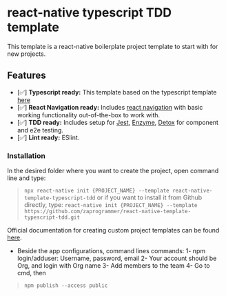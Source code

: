 # react-native typescript TDD template
This template is a react-native boilerplate project template to start with for new projects.

## Features
* [✅] **Typescript ready:** This template based on the typescript template [here](https://github.com/react-native-community/react-native-template-typescript
)
* [✅] **React Navigation ready:** Includes [react navigation](https://reactnavigation.org/) with basic working functionality out-of-the-box to work with.
* [✅] **TDD ready:** Includes setup for [Jest](https://jestjs.io/), [Enzyme](https://enzymejs.github.io/enzyme/), [Detox](https://github.com/wix/Detox) for component and e2e testing.
* [✅] **Lint ready:** ESlint.

### Installation
In the desired folder where you want to create the project, open command line and type:

>`npx react-native init {PROJECT_NAME} --template react-native-template-typescript-tdd`
or if you want to install it from Github directly, type:
>`react-native init {PROJECT_NAME} --template https://github.com/zaprogrammer/react-native-template-typescript-tdd.git`


Official documentation for creating custom project templates can be found [here](https://github.com/react-native-community/cli/blob/master/docs/init.md#creating-custom-template
).




* Beside the app configurations, command lines commands:
1- npm login/adduser: Username, password, email
2- Your account should be Org, and login with Org name
3- Add members to the team
4- Go to cmd, then
>`npm publish --access public`